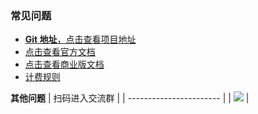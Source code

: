 ### 常见问题

- [**Git 地址**，点击查看项目地址](https://github.com/labring/FastGPT)
- [点击查看官方文档](https://doc.tryfastgpt.ai/docs/)
- [点击查看商业版文档](https://doc.tryfastgpt.ai/docs/shopping_cart/intro/)
- [计费规则](https://doc.tryfastgpt.ai/docs/pricing/)

**其他问题**
| 扫码进入交流群 |
| ----------------------- |
| ![](https://oss.laf.run/otnvvf-imgs/fastgpt-feishu1.png) |
